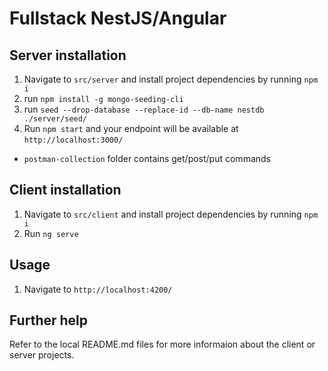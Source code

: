 # Fullstack NestJS/Angular

## Server installation

1. Navigate to `src/server` and install project dependencies by running `npm i`
2. run `npm install -g mongo-seeding-cli`
3. run `seed --drop-database --replace-id --db-name nestdb ./server/seed/`
4. Run `npm start` and your endpoint will be available at `http://localhost:3000/`
* `postman-collection` folder contains get/post/put commands

## Client installation

1. Navigate to `src/client` and install project dependencies by running `npm i`
2. Run `ng serve`

## Usage

1. Navigate to `http://localhost:4200/`

## Further help

Refer to the local README.md files for more informaion about the client or server projects.
